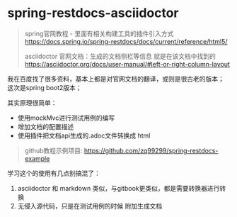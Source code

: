 # spring-restdocs-asciidoctor

> spring官网教程 - 里面有相关构建工具的插件引入方式
> https://docs.spring.io/spring-restdocs/docs/current/reference/html5/
>
> asciidoctor 官网文档：生成的文档侧栏等信息 就是在该文档中找到的
> https://asciidoctor.org/docs/user-manual/#left-or-right-column-layout

我在百度找了很多资料，基本上都是对官网文档的翻译，或则是很古老的版本； 这次是spring boot2版本；

其实原理很简单：

* 使用mockMvc进行测试用例的编写
* 增加文档的配置描述
* 使用插件把文档api生成的.adoc文件转换成 html

> github教程示例项目: https://github.com/zq99299/spring-restdocs-example

学习这个的使用有几点别搞混了：

1. asciidoctor 和 markdown 类似，与gitbook更类似，都是需要转换器进行转换
2. 无侵入源代码，只是在测试用例的时候 附加生成文档
